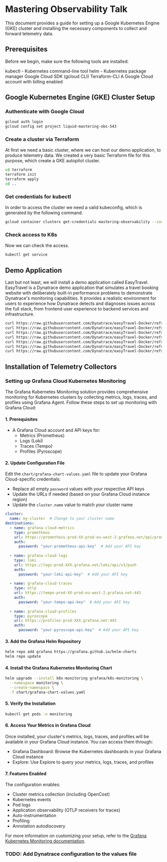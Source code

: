 # Mastering Observability Talk
This document provides a guide for setting up a Google Kubernetes Engine (GKE) cluster and installing the necessary components to collect and forward telemetry data.

## Prerequisites
Before we begin, make sure the following tools are installed:

kubectl - Kubernetes command-line tool
helm - Kubernetes package manager
Google Cloud SDK (gcloud CLI)
Terraform-CLI
A Google Cloud account with billing enabled

## Google Kubernetes Engine (GKE) Cluster Setup
### Authenticate with Google Cloud
```bash
gcloud auth login
gcloud config set project liquid-mastering-obs-543
```

### Create a cluster via Terraform
At first we need a basic cluster, where we can host our demo application, to produce telemetry data. We created a very basic Terraform file for this purpose, which create a GKE autopilot cluster.
```bash
cd terraform
terraform init
terraform apply
cd ..
```

### Get credentials for kubectl
In order to access the cluster we need a valid kubeconfig, which is generated by the following command.
```bash
gcloud container clusters get-credentials mastering-observability --zone=europe-west9
```

### Check access to K8s
Now we can check the access.
```bash
kubectl get service  
```

## Demo Application
Last but not least, we will install a demo application called EasyTravel. EasyTravel is a Dynatrace demo application that simulates a travel booking website with deliberately built-in performance problems to demonstrate Dynatrace's monitoring capabilities. It provides a realistic environment for users to experience how Dynatrace detects and diagnoses issues across the full stack, from frontend user experience to backend services and infrastructure.

```bash
curl https://raw.githubusercontent.com/Dynatrace/easyTravel-Docker/refs/heads/master/kubernetes-manifests/angular-frontend.yml | kubectl apply -f -
curl https://raw.githubusercontent.com/Dynatrace/easyTravel-Docker/refs/heads/master/kubernetes-manifests/backend.yml | kubectl apply -f -
curl https://raw.githubusercontent.com/Dynatrace/easyTravel-Docker/refs/heads/master/kubernetes-manifests/configuration-service.yml | kubectl apply -f -
curl https://raw.githubusercontent.com/Dynatrace/easyTravel-Docker/refs/heads/master/kubernetes-manifests/loadgenerator.yml | kubectl apply -f -
curl https://raw.githubusercontent.com/Dynatrace/easyTravel-Docker/refs/heads/master/kubernetes-manifests/mongodb-contentcreator.yml | kubectl apply -f -
curl https://raw.githubusercontent.com/Dynatrace/easyTravel-Docker/refs/heads/master/kubernetes-manifests/mongodb.yml | kubectl apply -f -
curl https://raw.githubusercontent.com/Dynatrace/easyTravel-Docker/refs/heads/master/kubernetes-manifests/nginx.yml | kubectl apply -f -
```

## Installation of Telemetry Collectors

### Setting up Grafana Cloud Kubernetes Monitoring

The Grafana Kubernetes Monitoring solution provides comprehensive monitoring for Kubernetes clusters by collecting metrics, logs, traces, and profiles using Grafana Agent. Follow these steps to set up monitoring with Grafana Cloud:

#### 1. Prerequisites
- A Grafana Cloud account and API keys for:
  - Metrics (Prometheus)
  - Logs (Loki)
  - Traces (Tempo)
  - Profiles (Pyroscope)

#### 2. Update Configuration File
Edit the `chart/grafana-chart-values.yaml` file to update your Grafana Cloud-specific credentials:

- Replace all empty `password` values with your respective API keys
- Update the URLs if needed (based on your Grafana Cloud instance region)
- Update the `cluster.name` value to match your cluster name

```yaml
cluster:
  name: my-cluster  # Change to your cluster name
destinations:
  - name: grafana-cloud-metrics
    type: prometheus
    url: https://prometheus-prod-XX-prod-eu-west-2.grafana.net/api/prom/push
    auth:
      password: "your-prometheus-api-key"  # Add your API key
  
  - name: grafana-cloud-logs
    type: loki
    url: https://logs-prod-XXX.grafana.net/loki/api/v1/push
    auth:
      password: "your-loki-api-key"  # Add your API key
  
  - name: grafana-cloud-traces
    type: otlp
    url: https://tempo-prod-XX-prod-eu-west-2.grafana.net:443
    auth:
      password: "your-tempo-api-key"  # Add your API key
  
  - name: grafana-cloud-profiles
    type: pyroscope
    url: https://profiles-prod-XXX.grafana.net:443
    auth:
      password: "your-pyroscope-api-key"  # Add your API key
```

#### 3. Add the Grafana Helm Repository
```bash
helm repo add grafana https://grafana.github.io/helm-charts
helm repo update
```

#### 4. Install the Grafana Kubernetes Monitoring Chart
```bash
helm upgrade --install k8s-monitoring grafana/k8s-monitoring \
  --namespace monitoring \
  --create-namespace \
  -f chart/grafana-chart-values.yaml
```

#### 5. Verify the Installation
```bash
kubectl get pods -n monitoring
```

#### 6. Access Your Metrics in Grafana Cloud
Once installed, your cluster's metrics, logs, traces, and profiles will be available in your Grafana Cloud instance. You can access them through:
- Grafana Dashboard: Browse the Kubernetes dashboards in your Grafana Cloud instance
- Explore: Use Explore to query your metrics, logs, traces, and profiles

#### 7. Features Enabled
The configuration enables:
- Cluster metrics collection (including OpenCost)
- Kubernetes events
- Pod logs
- Application observability (OTLP receivers for traces)
- Auto-instrumentation
- Profiling
- Annotation autodiscovery

For more information on customizing your setup, refer to the [Grafana Kubernetes Monitoring documentation](https://grafana.com/docs/grafana-cloud/kubernetes-monitoring/).

### TODO: Add Dynatrace configuration to the values file
